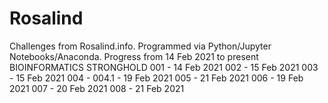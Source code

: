 # Rosalind
Challenges from Rosalind.info. Programmed via Python/Jupyter Notebooks/Anaconda.
Progress from 14 Feb 2021 to present
BIOINFORMATICS STRONGHOLD
001 - 14 Feb 2021
002 - 15 Feb 2021
003 - 15 Feb 2021
004 - 
004.1 - 19 Feb 2021
005 - 21 Feb 2021
006 - 19 Feb 2021
007 - 20 Feb 2021
008 - 21 Feb 2021

